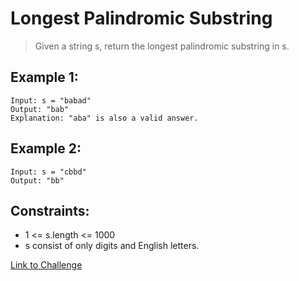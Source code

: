 # Longest Palindromic Substring

>Given a string s, return the longest palindromic substring in s.

## Example 1:
```
Input: s = "babad"
Output: "bab"
Explanation: "aba" is also a valid answer.
```

## Example 2:
```
Input: s = "cbbd"
Output: "bb"
```

## Constraints:

- 1 <= s.length <= 1000
- s consist of only digits and English letters.

[Link to Challenge](https://leetcode.com/problems/longest-palindromic-substring/)